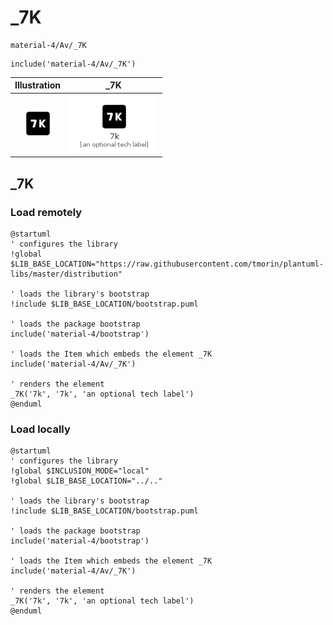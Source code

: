 # _7K


```text
material-4/Av/_7K
```

```text
include('material-4/Av/_7K')
```



| Illustration | _7K |
| :---: | :---: |
| ![illustration for Illustration](../../material-4/Av/_7K.png) | ![illustration for _7K](../../material-4/Av/_7K.Local.png) |




## _7K

### Load remotely
```plantuml
@startuml
' configures the library
!global $LIB_BASE_LOCATION="https://raw.githubusercontent.com/tmorin/plantuml-libs/master/distribution"

' loads the library's bootstrap
!include $LIB_BASE_LOCATION/bootstrap.puml

' loads the package bootstrap
include('material-4/bootstrap')

' loads the Item which embeds the element _7K
include('material-4/Av/_7K')

' renders the element
_7K('7k', '7k', 'an optional tech label')
@enduml
```

### Load locally
```plantuml
@startuml
' configures the library
!global $INCLUSION_MODE="local"
!global $LIB_BASE_LOCATION="../.."

' loads the library's bootstrap
!include $LIB_BASE_LOCATION/bootstrap.puml

' loads the package bootstrap
include('material-4/bootstrap')

' loads the Item which embeds the element _7K
include('material-4/Av/_7K')

' renders the element
_7K('7k', '7k', 'an optional tech label')
@enduml
```

